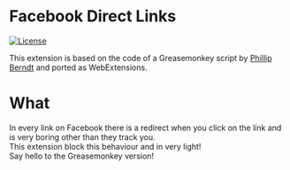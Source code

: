 # Facebook Direct Links
[![License](https://img.shields.io/badge/License-GPL%20v3-blue.svg)](http://www.gnu.org/licenses/gpl-3.0)   

This extension is based on the code of a Greasemonkey script by [Phillip Berndt](http://www.pberndt.com/) and ported as WebExtensions.

# What

In every link on Facebook there is a redirect when you click on the link and is very boring other than they track you.  
This extension block this behaviour and in very light!  
Say hello to the Greasemonkey version!